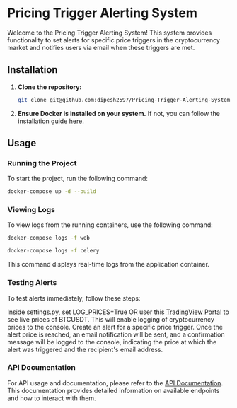 # Pricing Trigger Alerting System

Welcome to the Pricing Trigger Alerting System! This system provides functionality to set alerts for specific price triggers in the cryptocurrency market and notifies users via email when these triggers are met.

## Installation

1. **Clone the repository:**
    ```bash
    git clone git@github.com:dipesh2597/Pricing-Trigger-Alerting-System.git
    ```

2. **Ensure Docker is installed on your system.** If not, you can follow the installation guide [here](https://docs.docker.com/desktop/install/mac-install/).

## Usage

### Running the Project

To start the project, run the following command:
```bash
docker-compose up -d --build
```

### Viewing Logs
To view logs from the running containers, use the following command:
```bash
docker-compose logs -f web
```

```bash
docker-compose logs -f celery
```

This command displays real-time logs from the application container.

### Testing Alerts
To test alerts immediately, follow these steps:

Inside settings.py, set LOG_PRICES=True OR user this [TradingView Portal](https://in.tradingview.com/symbols/BTCUSDT/) to see live prices of BTCUSDT. This will enable logging of cryptocurrency prices to the console.
Create an alert for a specific price trigger.
Once the alert price is reached, an email notification will be sent, and a confirmation message will be logged to the console, indicating the price at which the alert was triggered and the recipient's email address.

### API Documentation
For API usage and documentation, please refer to the [API Documentation](https://documenter.getpostman.com/view/32891689/2s9YyzdyFz#intro). This documentation provides detailed information on available endpoints and how to interact with them.